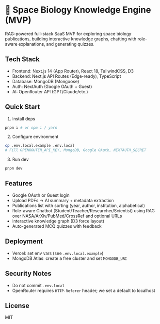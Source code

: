 # 🚀 Space Biology Knowledge Engine (MVP)

RAG-powered full-stack SaaS MVP for exploring space biology publications, building interactive knowledge graphs, chatting with role-aware explanations, and generating quizzes.

## Tech Stack
- Frontend: Next.js 14 (App Router), React 18, TailwindCSS, D3
- Backend: Next.js API Routes (Edge-ready), TypeScript
- Database: MongoDB (Mongoose)
- Auth: NextAuth (Google OAuth + Guest)
- AI: OpenRouter API (GPT/Claude/etc.)

## Quick Start
1. Install deps
```bash
pnpm i # or npm i / yarn
```
2. Configure environment
```bash
cp .env.local.example .env.local
# Fill OPENROUTER_API_KEY, MongoDB, Google OAuth, NEXTAUTH_SECRET
```
3. Run dev
```bash
pnpm dev
```

## Features
- Google OAuth or Guest login
- Upload PDFs → AI summary + metadata extraction
- Publications list with sorting (year, author, institution, alphabetical)
- Role-aware Chatbot (Student/Teacher/Researcher/Scientist) using RAG over NASA/ArXiv/PubMed/CrossRef and optional URLs
- Interactive knowledge graph (D3 force layout)
- Auto-generated MCQ quizzes with feedback

## Deployment
- Vercel: set env vars (see `.env.local.example`)
- MongoDB Atlas: create a free cluster and set `MONGODB_URI`

## Security Notes
- Do not commit `.env.local`
- OpenRouter requires `HTTP-Referer` header; we set a default to localhost

## License
MIT
